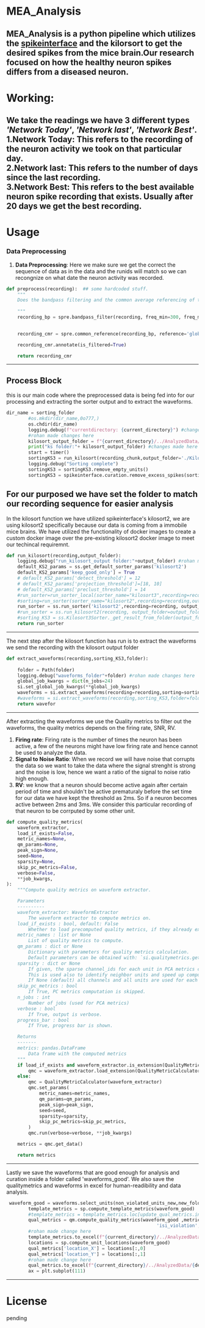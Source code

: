 # MEA_Analysis

MEA_Analysis is a python pipeline which utilizes the [spikeinterface](https://github.com/SpikeInterface) and the kilorsort to get the desired spikes from the mice brain.Our research focused on how the healthy neuron spikes differs from a diseased neuron.
---
# Working:
###
We take the readings we have 3 different types _'Network Today'_, _'Network last'_, _'Network Best'_. <br />
1.**Network Today:** This refers to the recording of the neuron activity we took on that particular day. <br />
2.**Network last:** This refers to the number of days since the last recording. <br />
3.**Network Best:** This refers to the best available neuron spike recording that exists. Usually after 20 days we get the best recording.<br />
---
# Usage
### Data Preprocessing
1. **Data Preprocessing**: Here we make sure we get the correct the sequence of data as in the data and the runids will match so we can recongnize on what date the neuron activity was recorded.
```python
def preprocess(recording):  ## some hardcoded stuff.
    """
    Does the bandpass filtering and the common average referencing of the signal
    
    """
    recording_bp = spre.bandpass_filter(recording, freq_min=300, freq_max=6000)
    

    recording_cmr = spre.common_reference(recording_bp, reference='global', operator='median')

    recording_cmr.annotate(is_filtered=True)

    return recording_cmr
```
---
## Process Block 
this is our main code where the preprocessed data is being fed into for our processing and extracting the sorter output and to extract the waveforms. 
```python
dir_name = sorting_folder
        #os.mkdir(dir_name,0o777,)
        os.chdir(dir_name)
        logging.debug(f"currentdirectory: {current_directory}") #changes made here 
        #rohan made changes here 
        kilosort_output_folder = f"{current_directory}/../AnalyzedData/{desired_pattern}/kilosort2_{rec_name}"
        print("ks folder:"+ kilosort_output_folder) #changes made here 
        start = timer()
        sortingKS3 = run_kilosort(recording_chunk,output_folder='./Kilosort_tmp')
        logging.debug("Sorting complete")
        sortingKS3 = sortingKS3.remove_empty_units()
        sortingKS3 = spikeinterface.curation.remove_excess_spikes(sortingKS3,recording_chunk)
```
For our purposed we have set the folder to match our recording sequence for easier analysis 
---
In the kilosort function we have utilized spikeinterface's kilosort2, we are using kilosort2 specifically because our data is coming from a immobile mice brains. We have utilized the functionality of docker images to create a custom docker image over the pre-existing kilosort2 docker image to meet our techincal requiremnt. 
```python
def run_kilosort(recording,output_folder):
    logging.debug("run_kilosort_output folder:"+output_folder) #rohan made changes here
    default_KS2_params = ss.get_default_sorter_params('kilosort2')
    default_KS2_params['keep_good_only'] = True
    # default_KS2_params['detect_threshold'] = 12
    # default_KS2_params['projection_threshold']=[18, 10]
    # default_KS2_params['preclust_threshold'] = 14
    #run_sorter=run_sorter_local(sorter_name="kilosort3",recording=recording, output_folder=output_folder, delete_output_folder=False,verbose=True,with_output=True,**default_KS2_paramsdocker_image= "rohanmalige/rohan_si-98:v8")
    #sorting=run_sorter(sorter_name="kilosort2",recording=recording,output_folder=output_folder,remove_existing_folder=True, delete_output_folder=False,verbose=True,docker_image="rohanmalige/rohan_si-98:v8",with_output=True, **default_KS2_params)
    run_sorter = ss.run_sorter('kilosort2',recording=recording, output_folder=output_folder,docker_image= "si-98-ks2-maxwell",verbose=True, **default_KS2_params)
    #run_sorter = ss.run_kilosort2(recording, output_folder=output_folder, docker_image= "si-98-ks2-maxwell",verbose=True, **default_KS2_params) #depreciation warning 
    #sorting_KS3 = ss.Kilosort3Sorter._get_result_from_folder(output_folder+'/sorter_output/')
    return run_sorter
```
---
The next step after the kilosort function has run is to extract the waveforms we send the recording with the kilosort output folder 
```python
def extract_waveforms(recording,sorting_KS3,folder):
   
    folder = Path(folder)
    logging.debug("waveforms_folder"+folder) #rohan made changes here 
    global_job_kwargs = dict(n_jobs=24) 
    si.set_global_job_kwargs(**global_job_kwargs)
    waveforms = si.extract_waveforms(recording=recording,sorting=sorting_KS3,sparse=False,folder=folder,max_spikes_per_unit=500,overwrite=True)
    #waveforms = si.extract_waveforms(recording,sorting_KS3,folder=folder,overwrite=True, sparse = True, ms_before=1., ms_after=2.,allow_unfiltered=True,**job_kwargs)
    return wavefor
```
---
After extracting the waveforms we use the Quality metrics to filter out the waveforms, the quality metrics depends on the firing rate, SNR, RV.
1. **Firing rate**: Firing rate is the number of times the neuron has been active, a few of the neurons might have low firing rate and hence cannot be used to analyze the data.
2. **Signal to Noise Ratio**: When we record we will have noise that corrupts the data so we want to take the data where the signal strenght is strong and the noise is low, hence we want a ratio of the signal to noise ratio high enough.
3. **RV**: we know that a neuron should become active again after certain period of time and shouldn't be active prematuraly before the set time for our data we have kept the threshold as 2ms. So if a neuron becomes active between 2ms and 3ms. We consider this particular recording of that neuron to be corrputed by some other unit.
```python
def compute_quality_metrics(
    waveform_extractor,
    load_if_exists=False,
    metric_names=None,
    qm_params=None,
    peak_sign=None,
    seed=None,
    sparsity=None,
    skip_pc_metrics=False,
    verbose=False,
    **job_kwargs,
):
    """Compute quality metrics on waveform extractor.

    Parameters
    ----------
    waveform_extractor: WaveformExtractor
        The waveform extractor to compute metrics on.
    load_if_exists : bool, default: False
        Whether to load precomputed quality metrics, if they already exist.
    metric_names : list or None
        List of quality metrics to compute.
    qm_params : dict or None
        Dictionary with parameters for quality metrics calculation.
        Default parameters can be obtained with: `si.qualitymetrics.get_default_qm_params()`
    sparsity : dict or None
        If given, the sparse channel_ids for each unit in PCA metrics computation.
        This is used also to identify neighbor units and speed up computations.
        If None (default) all channels and all units are used for each unit.
    skip_pc_metrics : bool
        If True, PC metrics computation is skipped.
    n_jobs : int
        Number of jobs (used for PCA metrics)
    verbose : bool
        If True, output is verbose.
    progress_bar : bool
        If True, progress bar is shown.

    Returns
    -------
    metrics: pandas.DataFrame
        Data frame with the computed metrics
    """
    if load_if_exists and waveform_extractor.is_extension(QualityMetricCalculator.extension_name):
        qmc = waveform_extractor.load_extension(QualityMetricCalculator.extension_name)
    else:
        qmc = QualityMetricCalculator(waveform_extractor)
        qmc.set_params(
            metric_names=metric_names,
            qm_params=qm_params,
            peak_sign=peak_sign,
            seed=seed,
            sparsity=sparsity,
            skip_pc_metrics=skip_pc_metrics,
        )
        qmc.run(verbose=verbose, **job_kwargs)

    metrics = qmc.get_data()

    return metrics
```
---
Lastly we save the waveforms that are good enough for analysis and curation inside a folder called 'waveforms_good'. We also save the qualitymetrics and waveforms in excel for human-readibility and data analysis.
```python
 waveform_good = waveforms.select_units(non_violated_units_new,new_folder=f"{current_directory}/../AnalyzedData/{desired_pattern}/waveforms_good")
        template_metrics = sp.compute_template_metrics(waveform_good)
        #template_metrics = template_metrics.loc[update_qual_metrics.index.values]
        qual_metrics = qm.compute_quality_metrics(waveform_good ,metric_names=['num_spikes','firing_rate', 'presence_ratio', 'snr',
                                                       'isi_violation', 'amplitude_cutoff','amplitude_median'])  ## to do : have to deal with NAN values
        #rohan made change here
        template_metrics.to_excel(f"{current_directory}/../AnalyzedData/{desired_pattern}/template_metrics.xlsx")
        locations = sp.compute_unit_locations(waveform_good)
        qual_metrics['location_X'] = locations[:,0]
        qual_metrics['location_Y'] = locations[:,1]
        #rohan made change here 
        qual_metrics.to_excel(f"{current_directory}/../AnalyzedData/{desired_pattern}/quality_metrics.xlsx")
        ax = plt.subplot(111)
```
----
# License 
 pending 

